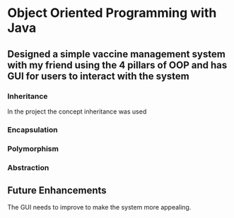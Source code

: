 # Object Oriented Programming with Java

## Designed a simple vaccine management system with my friend using the 4 pillars of OOP and has GUI for users to interact with the system 

### Inheritance
In the project the concept inheritance was used 

### Encapsulation


### Polymorphism


### Abstraction 


## Future Enhancements
The GUI needs to improve to make the system more appealing. 
